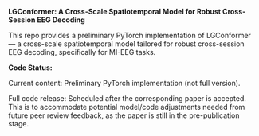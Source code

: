 **LGConformer: A Cross-Scale Spatiotemporal Model for Robust Cross-Session EEG Decoding**

This repo provides a preliminary PyTorch implementation of LGConformer — a cross-scale spatiotemporal model tailored for robust cross-session EEG decoding, specifically for MI-EEG tasks.

**Code Status:**

Current content: Preliminary PyTorch implementation (not full version).

Full code release: Scheduled after the corresponding paper is accepted. This is to accommodate potential model/code adjustments needed from future peer review feedback, as the paper is still in the pre-publication stage.
